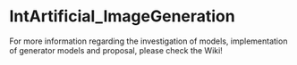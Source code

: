 
# IntArtificial_ImageGeneration

For more information regarding the investigation of models, implementation of generator models and proposal, please check the Wiki!

